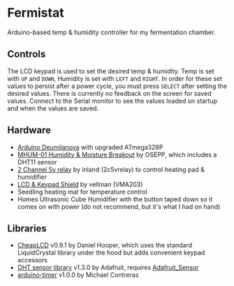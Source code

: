 
Fermistat
=========

Arduino-based temp & humidity controller for my fermentation chamber.

## Controls

The LCD keypad is used to set the desired temp & humidity. Temp is set with `UP` and `DOWN`, Humidity is set with `LEFT` and `RIGHT`. In order for these set values to persist after a power cycle, you must press `SELECT` after setting the desired values. There is currently no feedback on the screen for saved values. Connect to the Serial monitor to see the values loaded on startup and when the values are saved. 

## Hardware

* [Arduino Deumilanova](https://www.arduino.cc/en/Main/arduinoBoardDuemilanove) with upgraded ATmega328P
* [MHUM-01 Humidity & Moisture Breakout](https://www.osepp.com/electronic-modules/breakout-boards/94-humidity-moisture-breakout) by OSEPP, which includes a DHT11 sensor
* [2 Channel 5v relay](http://wiki.sunfounder.cc/index.php?title=2_Channel_5V_Relay_Module) by inland (2c5vrelay) to control heating pad & humidifier
* [LCD & Keypad Shield](https://www.velleman.eu/products/view/?id=435510) by vellman (VMA203)
* Seedling heating mat for temperature control
* Homes Ultrasonic Cube Humidifier with the button taped down so it comes on with power (do not recommend, but it's what I had on hand)

## Libraries

* [CheapLCD](https://github.com/kdhooper/arduino-CheapLCD) v0.9.1 by Daniel Hooper, which uses the standard LiquidCrystal library under the hood but adds convenient keypad accessors
* [DHT sensor library](https://github.com/adafruit/DHT-sensor-library) v1.3.0 by Adafruit, requires [Adafruit_Sensor](https://github.com/adafruit/Adafruit_Sensor)
* [arduino-timer](https://github.com/contrem/arduino-timer) v1.0.0 by Michael Contreras
